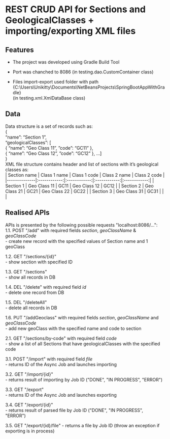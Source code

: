 # REST CRUD API for Sections and GeologicalClasses + importing/exporting XML files  
## Features  
  * The project was developed using Gradle Build Tool  

  * Port was chanched to 8086 (in testing.dao.CustomContainer class)  

  * Files import-export used folder with path {C:\\Users\\Unikitty\\Documents\\NetBeansProjects\\SpringBootAppWithGradle}   
  (in testing.xml.XmlDataBase class)  
  
## Data  

  Data structure is a set of records such as:  
	{  
  “name”: “Section 1”,  
  “geologicalClasses”: [  
    { “name”: “Geo Class 11”, ”code”: “GC11” },  
    { “name”: “Geo Class 12”, ”code”: “GC12” }, ...]  
	}  
	XML file structure contains header and list of sections with it’s geological classes as:  
| Section name | Class 1 name | Class 1 code | Class 2 name | Class 2 code | 
|--------------|:------------:|:------------:|:------------:|:------------:|
|   Section 1  | Geo Class 11 |     GC11     | Geo Class 12 |    GC12      |
|   Section 2  | Geo Class 21 |     GC21     | Geo Class 22 |    GC22      |
|   Section 3  | Geo Class 31 |     GC31     |              |              |

## Realised APIs
   APIs is presented by the following possible requests "localhost:8086/...":  
  1.1. POST "/add" with required fields _section_, _geoClassName_ & _geoClassCode_  
       - create new record with the specified values of Section name and 1 geoClass  

  1.2. GET "/sections/{id}"   
       - show section with specified ID   

  1.3. GET "/sections"   
       - show all records in DB   

  1.4. DEL "/delete" with required field _id_   
       - delete one record from DB  

  1.5. DEL "/deleteAll"  
       - delete all records in DB  

  1.6. PUT "/addGeoclass" with required fields _section_, _geoClassName_ and _geoClassCode_   
       - add new geoClass with the specified name and code to section   

  2.1. GET "/sections/by-code" with required field _code_   
       - show a list of all Sections that have geologicalClasses with the specified code   

  3.1. POST "/import" with required field _file_   
       - returns ID of the Async Job and launches importing   

  3.2. GET "/import/{id}"   
       - returns result of importing by Job ID ("DONE", "IN PROGRESS", "ERROR")  

  3.3. GET "/export"   
       - returns ID of the Async Job and launches exporting   

  3.4. GET "/export/{id}"  
     - returns result of parsed file by Job ID ("DONE", "IN PROGRESS", "ERROR")    

  3.5. GET "/export/{id}/file" 
     - returns a file by Job ID (throw an exception if exporting is in process)  
  
